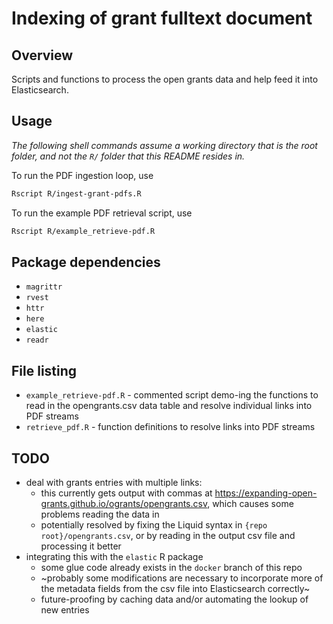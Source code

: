 # Indexing of grant fulltext document

## Overview

Scripts and functions to process the open grants data and help feed it into Elasticsearch.

## Usage

*The following shell commands assume a working directory that is the root folder, and not the `R/` folder that this README resides in.*

To run the PDF ingestion loop, use

```bash
Rscript R/ingest-grant-pdfs.R
```

To run the example PDF retrieval script, use

```bash
Rscript R/example_retrieve-pdf.R
```

## Package dependencies

* `magrittr`
* `rvest`
* `httr`
* `here`
* `elastic`
* `readr`

## File listing

* `example_retrieve-pdf.R` - commented script demo-ing the functions to read in the opengrants.csv data table and resolve individual links into PDF streams
* `retrieve_pdf.R` - function definitions to resolve links into PDF streams

## TODO

* deal with grants entries with multiple links:
  - this currently gets output with commas at https://expanding-open-grants.github.io/ogrants/opengrants.csv, which causes some problems reading the data in
  - potentially resolved by fixing the Liquid syntax in `{repo root}/opengrants.csv`, or by reading in the output csv file and processing it better
* integrating this with the `elastic` R package
  - some glue code already exists in the `docker` branch of this repo
  - ~probably some modifications are necessary to incorporate more of the metadata fields from the csv file into Elasticsearch correctly~
  - future-proofing by caching data and/or automating the lookup of new entries

